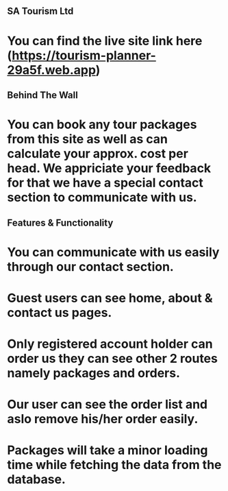 
## SA Tourism Ltd

# You can find the live site link here (https://tourism-planner-29a5f.web.app)

## Behind The Wall

# You can book any tour packages from this site as well as can calculate your approx. cost per head. We appriciate your feedback for that we have a special contact section to communicate with us.

## Features & Functionality

# You can communicate with us easily through our contact section.
# Guest users can see home, about & contact us pages.
# Only registered account holder can order us they can see other 2 routes namely packages and orders.
# Our user can see the order list and aslo remove his/her order easily.
# Packages will take a minor loading time while fetching the data from the database.
